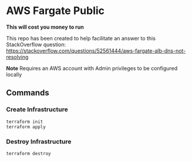 # AWS Fargate Public

**This will cost you money to run**

This repo has been created to help facilitate an answer to this StackOverflow question:  
https://stackoverflow.com/questions/52561444/aws-fargate-alb-dns-not-resolving

**Note** Requires an AWS account with Admin privileges to be configured locally

## Commands

### Create Infrastructure
```
terraform init
terraform apply
```

### Destroy Infrastructure
```
terraform destroy
```
